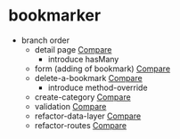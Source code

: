 # bookmarker

- branch order
  - detail page <a href='https://github.com/ericpkatz/bookmarker/compare/detail-page?expand=1'>Compare</a>
    - introduce hasMany
  - form (adding of bookmark) <a href='https://github.com/ericpkatz/bookmarker/compare/detail-page...form?expand=1'>Compare</a>
  - delete-a-bookmark <a href='https://github.com/ericpkatz/bookmarker/compare/form...delete-a-bookmark?expand=1'>Compare</a>
    - introduce method-override
  - create-category <a href='https://github.com/ericpkatz/bookmarker/compare/delete-a-bookmark...create-category?expand=1'>Compare</a>
  - validation <a href='https://github.com/ericpkatz/bookmarker/compare/create-category...validation?expand=1'>Compare</a>
  - refactor-data-layer <a href='https://github.com/ericpkatz/bookmarker/compare/create-category...refactor-data-layer?expand=1'>Compare</a>
  - refactor-routes <a href='https://github.com/ericpkatz/bookmarker/compare/refactor-data-layer...refactor-routes?expand=1'>Compare</a>
